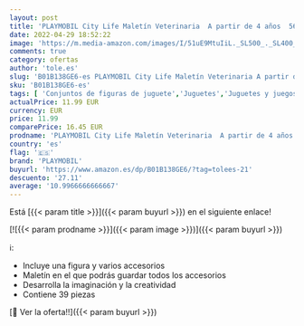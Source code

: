 ```yaml
---
layout: post
title: 'PLAYMOBIL City Life Maletín Veterinaria  A partir de 4 años  5653 '
date: 2022-04-29 18:52:22
image: 'https://m.media-amazon.com/images/I/51uE9MtuIiL._SL500_._SL400_.jpg'
comments: true
category: ofertas
author: 'tole.es'
slug: 'B01B138GE6-es PLAYMOBIL City Life Maletín Veterinaria A partir de 4 años...'
sku: 'B01B138GE6-es'
tags: [ 'Conjuntos de figuras de juguete','Juguetes','Juguetes y juegos','Muñecos y figuras','playmobil','🇪🇸', ]
actualPrice: 11.99 EUR
currency: EUR
price: 11.99
comparePrice: 16.45 EUR
prodname: 'PLAYMOBIL City Life Maletín Veterinaria  A partir de 4 años  5653 '
country: 'es'
flag: '🇪🇸'
brand: 'PLAYMOBIL'
buyurl: 'https://www.amazon.es/dp/B01B138GE6/?tag=tolees-21'
descuento: '27.11'
average: '10.9966666666667'
---
```


Está [{{< param title >}}]({{< param buyurl >}}) en el siguiente enlace!

[![{{< param prodname >}}]({{< param image >}})]({{< param buyurl >}})

ℹ️:

- Incluye una figura y varios accesorios
- Maletín en el que podrás guardar todos los accesorios
- Desarrolla la imaginación y la creatividad
- Contiene 39 piezas

[🛒 Ver la oferta!!]({{< param buyurl >}})
